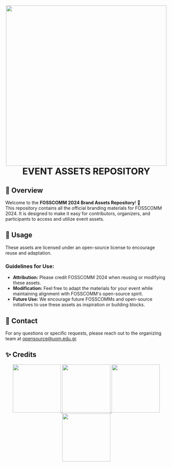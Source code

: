 <h1 align="center">
  <img src="https://github.com/FOSSCOMM-2024/fosscomm-2024-brand-assets/blob/main/logos/img/fosscomm_logo_light.png?raw=true" width="500" /> <br>
  EVENT ASSETS REPOSITORY
</h1>

## 🚀 Overview
Welcome to the **FOSSCOMM 2024 Brand Assets Repository**! 🎉  
This repository contains all the official branding materials for FOSSCOMM 2024. It is designed to make it easy for contributors, organizers, and participants to access and utilize event assets.  

## 📝 Usage
These assets are licensed under an open-source license to encourage reuse and adaptation.  
### Guidelines for Use:
- **Attribution:** Please credit FOSSCOMM 2024 when reusing or modifying these assets.
- **Modification:** Feel free to adapt the materials for your event while maintaining alignment with FOSSCOMM's open-source spirit.
- **Future Use:** We encourage future FOSSCOMMs and open-source initiatives to use these assets as inspiration or building blocks.

## 📧 Contact
For any questions or specific requests, please reach out to the organizing team at [opensource@uom.edu.gr](mailto:opensource@uom.edu.gr).

## ✨ Credits
<div align="center">
  <a href="https://opensource.uom.gr">
    <img src="https://github.com/user-attachments/assets/06434351-1921-4405-81fb-931e7b296625" height="150" />
  </a>

  <a href="https://ellak.gr/">
    <img src="https://github.com/user-attachments/assets/3e2d6554-d6d1-4ffe-a3fe-12c569c4a0eb" height="150" />
  </a>

  <a href="https://geekos.org/">
    <img src="https://github.com/user-attachments/assets/03b9ac38-92a0-4a29-bc87-07b392bf695f" height="150" />
  </a>

  <a href="https://uom.gr">
    <img src="https://github.com/user-attachments/assets/c048bf42-a1e2-4dc2-b5ab-abfa5cf4f1d8" height="150" />
  </a>
</div>



